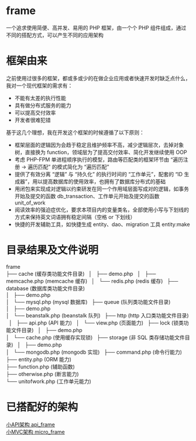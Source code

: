 # frame
一个追求使用简便、高并发、易用的 PHP 框架，由一个个 PHP 组件组成，通过不同的搭配方式，可以产生不同的应用架构

# 框架由来

之前使用过很多的框架，都或多或少的在做企业应用或者快速开发时缺乏点什么，我对一个现代框架的需求有：

* 不能有太差的执行性能
* 具有做分布式服务的能力
* 可以提高交付效率
* 开发者很难犯错

基于这几个理想，我在开发这个框架的时候遵循了以下原则：

* 框架层面的逻辑因为会趋于稳定且维护频率不高，减少逻辑层次，去掉对象树，直接换为 function，领域层为了提高交付效率、简化开发继续使用 OOP
* 考虑 PHP-FPM 单进程顺序执行的模型，路由等匹配类的框架环节由 “遍历注册 -> 遍历匹配” 的模式简化为 “遍历匹配”
* 提供了有效分离 “逻辑” 与 “持久化” 的执行时间的 “工作单元”，配套的 “ID 生成器”，用以提高数据库的使用效率，也拥有了数据库分布式的基础
* 用闭包来实现成对逻辑以约束研发在同一个作用域层面写成对的逻辑，如事务开始及提交的函数 db_transaction、工作单元开始及提交的函数 unit_of_work
* 阅读效率的强迫症优化，要求本项目内的变量类名，全部使用小写与下划线的方式来保持英文词语拥有稳定间隔（空格 or 下划线）
* 快捷的开发辅助工具，如快捷生成 entity、dao、migration 工具 entity:make

# 目录结果及文件说明

frame  
├── cache (缓存类功能文件目录)   
│   ├── demo.php  
│   ├── memcache.php (memcache 缓存)  
│   └── redis.php (redis 缓存)  
├── database (数据库类功能文件目录)  
│   ├── demo.php  
│   └── mysql.php (mysql 数据库)  
├── queue (队列类功能文件目录)  
│   ├── demo.php  
│   └── beanstalk.php (beanstalk 队列)  
├── http (http 入口类功能文件目录)  
│   ├── api.php (API 能力)  
│   └── view.php (页面能力)  
├── lock (锁类功能文件目录)  
│   ├── demo.php  
│   └── cache.php (使用缓存实现锁)  
├── storage (非 SQL 类存储功能文件目录)  
│   ├── demo.php  
│   └── mongodb.php (mongodb 实现)  
├── command.php (命令行能力)  
├── entity.php (ORM 能力)  
├── function.php (辅助函数)  
├── otherwise.php (断言能力)  
└── unitofwork.php (工作单元能力)  

# 已搭配好的架构

[小API架构 api_frame](https://github.com/smarty-kiki/api_frame)  
[小MVC架构 micro_frame](https://github.com/smarty-kiki/mvc_frame)
